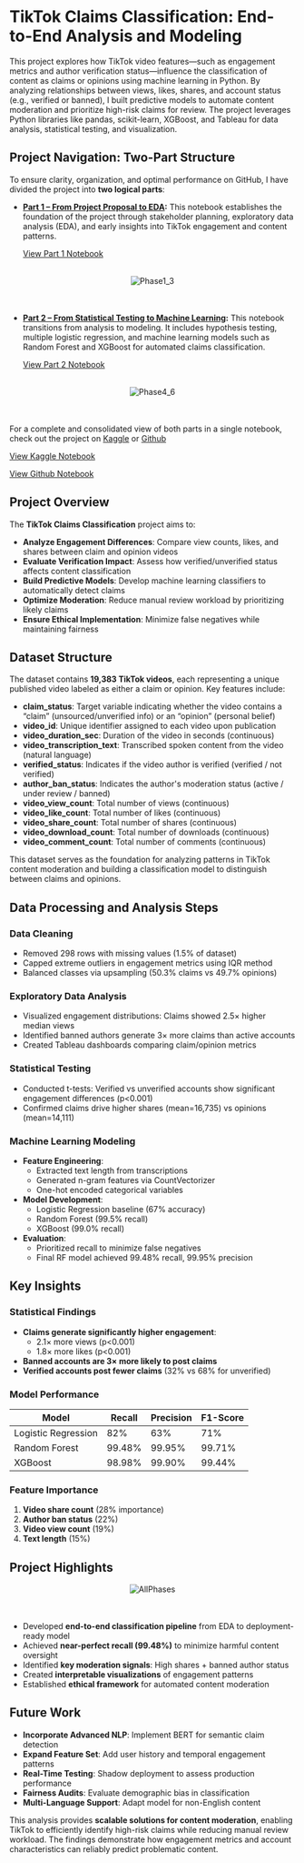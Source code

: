 # **TikTok Claims Classification: End-to-End Analysis and Modeling**  

This project explores how TikTok video features—such as engagement metrics and author verification status—influence the classification of content as claims or opinions using machine learning in Python. By analyzing relationships between views, likes, shares, and account status (e.g., verified or banned), I built predictive models to automate content moderation and prioritize high-risk claims for review. The project leverages Python libraries like pandas, scikit-learn, XGBoost, and Tableau for data analysis, statistical testing, and visualization.

## **Project Navigation: Two-Part Structure**

To ensure clarity, organization, and optimal performance on GitHub, I have divided the project into **two logical parts**:

- **[Part 1 – From Project Proposal to EDA](https://github.com/Cyberoctane29/TikTok-Claims-Classification-End-to-End-Analysis-and-Modeling/blob/main/Project%20Parts/TikTok_Claims_Classification_Part1_Project_Proposal_to_EDA.ipynb):** This notebook establishes the foundation of the project through stakeholder planning, exploratory data analysis (EDA), and early insights into TikTok engagement and content patterns.

  [View Part 1 Notebook](https://github.com/Cyberoctane29/TikTok-Claims-Classification-End-to-End-Analysis-and-Modeling/blob/main/Project%20Parts/TikTok_Claims_Classification_Part1_Project_Proposal_to_EDA.ipynb)
<br><br>
<div style="width:100%;text-align: center;"> <img align=middle src="https://i.ibb.co/TDJ7CMsF/Phases1-3.jpg" alt="Phase1_3"> </div>
<br><br>

- **[Part 2 – From Statistical Testing to Machine Learning](https://github.com/Cyberoctane29/TikTok-Claims-Classification-End-to-End-Analysis-and-Modeling/blob/main/Project%20Parts/TikTok_Claims_Classification_Part2_Statistical_Analysis_to_Modeling.ipynb):** This notebook transitions from analysis to modeling. It includes hypothesis testing, multiple logistic regression, and machine learning models such as Random Forest and XGBoost for automated claims classification.  

  [View Part 2 Notebook](https://github.com/Cyberoctane29/TikTok-Claims-Classification-End-to-End-Analysis-and-Modeling/blob/main/Project%20Parts/TikTok_Claims_Classification_Part2_Statistical_Analysis_to_Modeling.ipynb)
<br><br>
<div style="width:100%;text-align: center;"> <img align=middle src="https://i.ibb.co/y2Rb2L6/Phases4-6.jpg" alt="Phase4_6"> </div>
<br><br>

For a complete and consolidated view of both parts in a single notebook, check out the project on [Kaggle](https://www.kaggle.com/code/saswatsethda/tiktok-claims-classification-analysis-modeling) or [Github](https://github.com/Cyberoctane29/TikTok-Claims-Classification-End-to-End-Analysis-and-Modeling/blob/main/TikTok%20_Claims_Classification_End_to_End_Analysis_and_Modeling.ipynb)

 [View Kaggle Notebook](https://www.kaggle.com/code/saswatsethda/tiktok-claims-classification-analysis-modeling)

[View Github Notebook](https://github.com/Cyberoctane29/TikTok-Claims-Classification-End-to-End-Analysis-and-Modeling/blob/main/TikTok%20_Claims_Classification_End_to_End_Analysis_and_Modeling.ipynb)

## **Project Overview**  

The **TikTok Claims Classification** project aims to:  

- **Analyze Engagement Differences**: Compare view counts, likes, and shares between claim and opinion videos  
- **Evaluate Verification Impact**: Assess how verified/unverified status affects content classification  
- **Build Predictive Models**: Develop machine learning classifiers to automatically detect claims  
- **Optimize Moderation**: Reduce manual review workload by prioritizing likely claims  
- **Ensure Ethical Implementation**: Minimize false negatives while maintaining fairness  

## **Dataset Structure**  

The dataset contains **19,383 TikTok videos**, each representing a unique published video labeled as either a claim or opinion. Key features include:

- **claim_status**: Target variable indicating whether the video contains a “claim” (unsourced/unverified info) or an “opinion” (personal belief)  
- **video_id**: Unique identifier assigned to each video upon publication  
- **video_duration_sec**: Duration of the video in seconds (continuous)  
- **video_transcription_text**: Transcribed spoken content from the video (natural language)  
- **verified_status**: Indicates if the video author is verified (verified / not verified)  
- **author_ban_status**: Indicates the author's moderation status (active / under review / banned)  
- **video_view_count**: Total number of views (continuous)  
- **video_like_count**: Total number of likes (continuous)  
- **video_share_count**: Total number of shares (continuous)  
- **video_download_count**: Total number of downloads (continuous)  
- **video_comment_count**: Total number of comments (continuous)  

This dataset serves as the foundation for analyzing patterns in TikTok content moderation and building a classification model to distinguish between claims and opinions.

## **Data Processing and Analysis Steps**  

### **Data Cleaning**  
- Removed 298 rows with missing values (1.5% of dataset)  
- Capped extreme outliers in engagement metrics using IQR method  
- Balanced classes via upsampling (50.3% claims vs 49.7% opinions)  

### **Exploratory Data Analysis**  
- Visualized engagement distributions: Claims showed 2.5× higher median views  
- Identified banned authors generate 3× more claims than active accounts  
- Created Tableau dashboards comparing claim/opinion metrics  

### **Statistical Testing**  
- Conducted t-tests: Verified vs unverified accounts show significant engagement differences (p<0.001)  
- Confirmed claims drive higher shares (mean=16,735) vs opinions (mean=14,111)  

### **Machine Learning Modeling**  
- **Feature Engineering**:  
  - Extracted text length from transcriptions  
  - Generated n-gram features via CountVectorizer  
  - One-hot encoded categorical variables  
- **Model Development**:  
  - Logistic Regression baseline (67% accuracy)  
  - Random Forest (99.5% recall)  
  - XGBoost (99.0% recall)  
- **Evaluation**:  
  - Prioritized recall to minimize false negatives  
  - Final RF model achieved 99.48% recall, 99.95% precision  

## **Key Insights**  

### **Statistical Findings**  
- **Claims generate significantly higher engagement**:  
  - 2.1× more views (p<0.001)  
  - 1.8× more likes (p<0.001)  
- **Banned accounts are 3× more likely to post claims**  
- **Verified accounts post fewer claims** (32% vs 68% for unverified)  

### **Model Performance**

| Model               | Recall  | Precision | F1-Score |
|---------------------|---------|-----------|----------|
| Logistic Regression | 82%     | 63%       | 71%      |
| Random Forest       | 99.48%  | 99.95%    | 99.71%   |
| XGBoost             | 98.98%  | 99.90%    | 99.44%   |


### **Feature Importance**  
1. **Video share count** (28% importance)  
2. **Author ban status** (22%)  
3. **Video view count** (19%)  
4. **Text length** (15%)  

## **Project Highlights**  
<div style="width:100%;text-align: center;"> <img align=middle src="https://i.ibb.co/FbFZDPhL/Phases.jpg" alt="AllPhases"> </div>
<br><br>

- Developed **end-to-end classification pipeline** from EDA to deployment-ready model  
- Achieved **near-perfect recall (99.48%)** to minimize harmful content oversight  
- Identified **key moderation signals**: High shares + banned author status  
- Created **interpretable visualizations** of engagement patterns  
- Established **ethical framework** for automated content moderation  

## **Future Work**  

- **Incorporate Advanced NLP**: Implement BERT for semantic claim detection  
- **Expand Feature Set**: Add user history and temporal engagement patterns  
- **Real-Time Testing**: Shadow deployment to assess production performance  
- **Fairness Audits**: Evaluate demographic bias in classification  
- **Multi-Language Support**: Adapt model for non-English content  

This analysis provides **scalable solutions for content moderation**, enabling TikTok to efficiently identify high-risk claims while reducing manual review workload. The findings demonstrate how engagement metrics and account characteristics can reliably predict problematic content.
